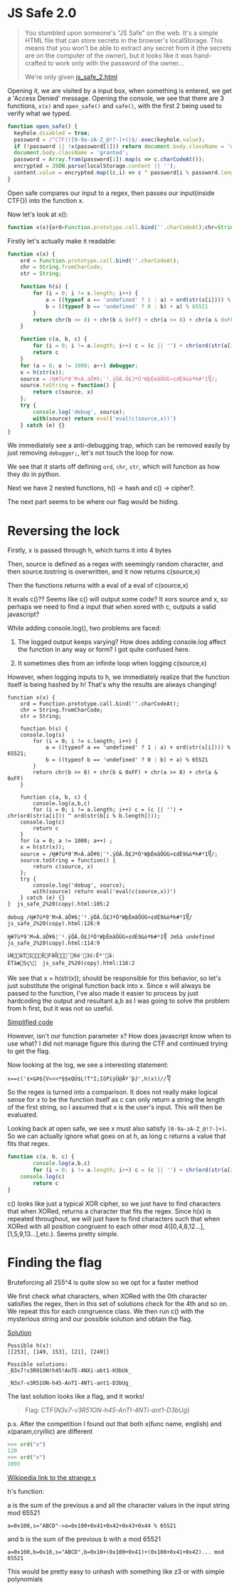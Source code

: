 # JS Safe 2.0
>You stumbled upon someone's "JS Safe" on the web. It's a simple HTML file that can store secrets in the browser's localStorage. This means that you won't be able to extract any secret from it (the secrets are on the computer of the owner), but it looks like it was hand-crafted to work only with the password of the owner...
>
>We're only given [js\_safe\_2.html](./js_safe_2.html)

Opening it, we are visited by a input box, when something is entered, we get a 'Access Denied' message. Opening the console, we see that there are 3 functions, `x(x)` and `open_safe()` and `safe()`, with the first 2 being used to verify what we typed.

```javascript
function open_safe() {
  keyhole.disabled = true;
  password = /^CTF{([0-9a-zA-Z_@!?-]+)}$/.exec(keyhole.value);
  if (!password || !x(password[1])) return document.body.className = 'denied';
  document.body.className = 'granted';
  password = Array.from(password[1]).map(c => c.charCodeAt());
  encrypted = JSON.parse(localStorage.content || '');
  content.value = encrypted.map((c,i) => c ^ password[i % password.length]).map(String.fromCharCode).join('')
}
```

Open safe compares our input to a regex, then passes our input(inside CTF{}) into the function x.

Now let's look at x():

```javascript
function x(х){ord=Function.prototype.call.bind(''.charCodeAt);chr=String.fromCharCode;str=String;function h(s){for(i=0;i!=s.length;i++){a=((typeof a=='undefined'?1:a)+ord(str(s[i])))%65521;b=((typeof b=='undefined'?0:b)+a)%65521}return chr(b>>8)+chr(b&0xFF)+chr(a>>8)+chr(a&0xFF)}function c(a,b,c){for(i=0;i!=a.length;i++)c=(c||'')+chr(ord(str(a[i]))^ord(str(b[i%b.length])));return c}for(a=0;a!=1000;a++)debugger;x=h(str(x));source=/Ӈ#7ùª9¨M¤À.áÔ¥6¦¨¹.ÿÓÂ.Ö£JºÓ¹WþÊmãÖÚG¤¢dÈ9&òªћ#³­1᧨/;source.toString=function(){return c(source,x)};try{console.log('debug',source);with(source)return eval('eval(c(source,x))')}catch(e){}}
```

Firstly let's actually make it readable:

```javascript
function x(х) {
    ord = Function.prototype.call.bind(''.charCodeAt);
    chr = String.fromCharCode;
    str = String;

    function h(s) {
        for (i = 0; i != s.length; i++) {
            a = ((typeof a == 'undefined' ? 1 : a) + ord(str(s[i]))) % 65521;
            b = ((typeof b == 'undefined' ? 0 : b) + a) % 65521
        }
        return chr(b >> 8) + chr(b & 0xFF) + chr(a >> 8) + chr(a & 0xFF)
    }

    function c(a, b, c) {
        for (i = 0; i != a.length; i++) c = (c || '') + chr(ord(str(a[i])) ^ ord(str(b[i % b.length])));
        return c
    }
    for (a = 0; a != 1000; a++) debugger;
    x = h(str(x));
    source = /Ӈ#7ùª9¨M¤À.áÔ¥6¦¨¹.ÿÓÂ.Ö£JºÓ¹WþÊmãÖÚG¤¢dÈ9&òªћ#³­1᧨/;
    source.toString = function() {
        return c(source, x)
    };
    try {
        console.log('debug', source);
        with(source) return eval('eval(c(source,x))')
    } catch (e) {}
}
```

We immediately see a anti-debugging trap, which can be removed easily by just removing `debugger;`, let's not touch the loop for now.

We see that it starts off defining `ord`, `chr`, `str`, which will function as how they do in python.

Next we have 2 nested functions, h() -> hash and c() -> cipher?.

The next part seems to be where our flag would be hiding.

# Reversing the lock
Firstly, x is passed through h, which turns it into 4 bytes

Then, source is defined as a regex with seemingly random character, and then source.tostring is overwritten, and it now returns c(source,x)

Then the functions returns with a eval of a eval of c(source,x)

It evals c()?? Seems like c() will output some code? It xors source and x, so perhaps we need to find a input that when xored with c, outputs a valid javascript?

While adding console.log(), two problems are faced:

1. The logged output keeps varying? How does adding console.log affect the function in any way or form? I got quite confused here.

2. It sometimes dies from an infinite loop when logging c(source,x)

However, when logging inputs to h, we immediately realize that the function itself is being hashed by h! That's why the results are always changing!

```
function x(х) {
    ord = Function.prototype.call.bind(''.charCodeAt);
    chr = String.fromCharCode;
    str = String;

    function h(s) {
	console.log(s)
        for (i = 0; i != s.length; i++) {
            a = ((typeof a == 'undefined' ? 1 : a) + ord(str(s[i]))) % 65521;
            b = ((typeof b == 'undefined' ? 0 : b) + a) % 65521
        }
        return chr(b >> 8) + chr(b & 0xFF) + chr(a >> 8) + chr(a & 0xFF)
    }

    function c(a, b, c) {
        console.log(a,b,c)
        for (i = 0; i != a.length; i++) c = (c || '') + chr(ord(str(a[i])) ^ ord(str(b[i % b.length])));
	console.log(c)
        return c
    }
    for (a = 0; a != 1000; a++) ;
    x = h(str(x));
    source = /Ӈ#7ùª9¨M¤À.áÔ¥6¦¨¹.ÿÓÂ.Ö£JºÓ¹WþÊmãÖÚG¤¢dÈ9&òªћ#³­1᧨/;
    source.toString = function() {
        return c(source, x)
    };
    try {
        console.log('debug', source);
        with(source) return eval('eval(c(source,x))')
    } catch (e) {}
}  js_safe_2%20(copy).html:105:2

debug /Ӈ#7ùª9¨M¤À.áÔ¥6¦¨¹.ÿÓÂ.Ö£JºÓ¹WþÊmãÖÚG¤¢dÈ9&òªћ#³­1᧨/  js_safe_2%20(copy).html:126:9

Ӈ#7ùª9¨M¤À.áÔ¥6¦¨¹.ÿÓÂ.Ö£JºÓ¹WþÊmãÖÚG¤¢dÈ9&òªћ#³­1᧨ Jm5à undefined  js_safe_2%20(copy).html:114:9

ҍNàT­î­ÈFâÔ¯6é'3ó:Ë*'ã:
ÉTàжSç\᧝  js_safe_2%20(copy).html:116:2
```


We see that x = h(str(x)); should be responsible for this behavior, so let's just substitute the original function back into x. Since x will always be passed to the function, I've also made it easier to process by just hardcoding the output and resultant a,b as I was going to solve the problem from h first, but it was not so useful.

[Simplified code](./js_safe_2simplified.html)

However, isn't our function parameter x? How does javascript know when to use what? I did not manage figure this during the CTF and continued trying to get the flag.

Now looking at the log, we see a interesting statement:

```
х==c('¢×&Þ${V»<<*§$eQÜ$L!T°I;IôPïýÜ@Åº¨þJ',h(х))//᧢
```

So the regex is turned into a comparison. It does not really make logical sense for x to be the function itself as c can only return a string the length of the first string, so I assumed that x is the user's input. This will then be evaluated.

Looking back at open safe, we see x must also satisfy `[0-9a-zA-Z_@!?-]+)`. So we can actually ignore what goes on at h, as long c returns a value that fits that regex.

```javascript
function c(a, b, c) {
        console.log(a,b,c)
        for (i = 0; i != a.length; i++) c = (c || '') + chr(ord(str(a[i])) ^ ord(str(b[i % b.length])));
	console.log(c)
        return c
}
```

c() looks like just a typical XOR cipher, so we just have to find characters that when XORed, returns a character that fits the regex. Since h(x) is repeated throughout, we will just have to find characters such that when XORed with all position congruent to each other mod 4([0,4,8,12...],[1,5,9,13...],etc.). Seems pretty simple.

# Finding the flag
Bruteforcing all 255^4 is quite slow so we opt for a faster method

We first check what characters, when XORed with the 0th character satisfies the regex, then in this set of solutions check for the 4th and so on. We repeat this for each congruence class. We then run c() with the mysterious string and our possible solution and obtain the flag.

[Solution](Solution.py)

```
Possible h(x):
[[253], [149, 153], [21], [249]]

Possible solutions:
_B3x7!v3R91ON!h45!AnTE-4NXi-abt1-H3bUk_

_N3x7-v3R51ON-h45-AnTI-4NTi-ant1-D3bUg_

```

The last solution looks like a flag, and it works! 

>Flag: CTF{_N3x7-v3R51ON-h45-AnTI-4NTi-ant1-D3bUg_}

p.s. After the competition I found out that both x(func name, english) and х(param,cryillic) are different

```python
>>> ord("x")
120
>>> ord("х")
1093
```

[Wikipedia link to the strange x](https://en.wikipedia.org/wiki/Kha_(Cyrillic))

h's function:

a is the sum of the previous a and all the character values in the input string mod 65521

`a=0x100,s="ABCD"->a=0x100+0x41+0x42+0x43+0x44 % 65521`

and b is the sum of the previous b with a mod 65521

`a=0x100,b=0x10,s="ABCD",b=0x10+(0x100+0x41)+(0x100+0x41+0x42)... mod 65521`

This would be pretty easy to unhash with something like z3 or with simple polynomials
